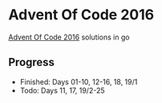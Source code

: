 # Advent Of Code 2016

[Advent Of Code 2016](https://adventofcode.com/2016) solutions in go

## Progress

- Finished: Days 01-10, 12-16, 18, 19/1
- Todo: Days 11, 17, 19/2-25

